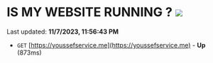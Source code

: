 # IS MY WEBSITE RUNNING ? [![](https://img.shields.io/static/v1?label=Sponsor&message=%E2%9D%A4&logo=GitHub&color=%23fe8e86)](https://github.com/sponsors/<username>)

Last updated: **11/7/2023, 11:56:43 PM**

- `GET` [https://youssefservice.me](https://youssefservice.me) - **Up** (873ms)
